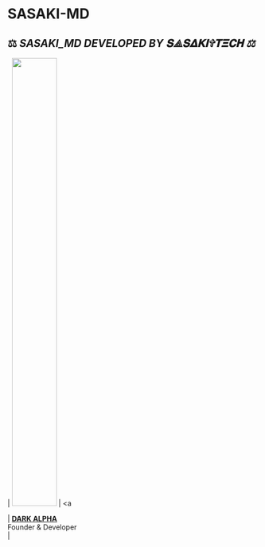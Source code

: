 # SASAKI-MD





















## ⚖️  *SASAKI_MD DEVELOPED BY 𝐒⟁𝐒𝚫𝐊𝚰✞𝚻𝚵𝐂𝚮 ⚖️*

| <a href="https://github.com/darkalphaxteam"><img src="https://telegra.ph/file/c670792adfe0d44dc5a99.jpg" width=90 height=900></a> | <a 

| **[DARK ALPHA](https://github.com/darkalphaxteam/)**</br>Founder & Developer</br> | 


